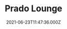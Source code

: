 ---
date: 2021-06-23T11:47:36.000Z
title: Prado Lounge
latitude: 52.038753546679395
longitude: 0.73050606300146
url: https://thelounges.co.uk
category: checkin
---